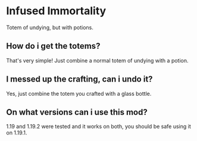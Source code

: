 # Infused Immortality
Totem of undying, but with potions.

## How do i get the totems?
That's very simple! Just combine a normal totem of undying with a potion.

## I messed up the crafting, can i undo it?
Yes, just combine the totem you crafted with a glass bottle.

## On what versions can i use this mod?
1.19 and 1.19.2 were tested and it works on both, you should be safe using it on 1.19.1.
